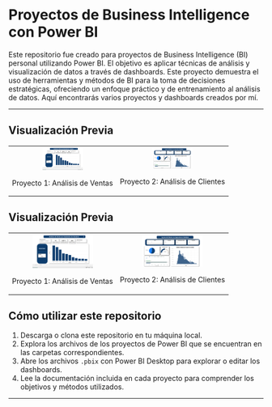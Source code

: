 # Proyectos de Business Intelligence con Power BI

Este repositorio fue creado para proyectos de Business Intelligence (BI) personal utilizando Power BI. El objetivo es aplicar técnicas de análisis y visualización de datos a través de dashboards. Este proyecto demuestra el uso de herramientas y métodos de BI para la toma de decisiones estratégicas, ofreciendo un enfoque práctico y de entrenamiento al análisis de datos. Aquí encontrarás varios proyectos y dashboards creados por mí.

---


## Visualización Previa

<table>
  <tr>
    <td align="center">
        <img src="https://raw.githubusercontent.com/edinvalle/PowerBI-Dashboards/main/Proyecto1/Imagen%201..png" alt="Proyecto 1" style="width: 80px; height: auto;" title="Proyecto 1">
        <p>Proyecto 1: Análisis de Ventas</p>
    </td>
    <td align="center">
        <img src="https://raw.githubusercontent.com/edinvalle/PowerBI-Dashboards/main/Proyecto2/Imagen%202.png" alt="Proyecto 2" style="width: 80px; height: auto;" title="Proyecto 2">
        <p>Proyecto 2: Análisis de Clientes</p>
    </td>
  </tr>
</table>

## Visualización Previa

<table>
  <tr>
    <td align="center">
        <img src="https://raw.githubusercontent.com/edinvalle/PowerBI-Dashboards/main/Proyecto1/Imagen%201..png" alt="Proyecto 1" style="width: 120px; height: auto;" title="Proyecto 1">
        <p>Proyecto 1: Análisis de Ventas</p>
    </td>
    <td align="center">
        <img src="https://raw.githubusercontent.com/edinvalle/PowerBI-Dashboards/main/Proyecto2/Imagen%202.png" alt="Proyecto 2" style="width: 120px; height: auto;" title="Proyecto 2">
        <p>Proyecto 2: Análisis de Clientes</p>
    </td>
  </tr>
</table>



## Cómo utilizar este repositorio

1. Descarga o clona este repositorio en tu máquina local.
2. Explora los archivos de los proyectos de Power BI que se encuentran en las carpetas correspondientes.
3. Abre los archivos `.pbix` con Power BI Desktop para explorar o editar los dashboards.
4. Lee la documentación incluida en cada proyecto para comprender los objetivos y métodos utilizados.

---
